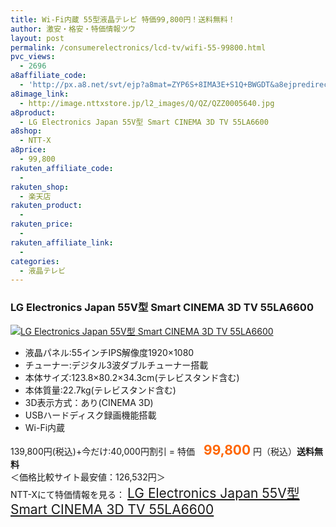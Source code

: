 ```yaml
---
title: Wi-Fi内蔵 55型液晶テレビ 特価99,800円！送料無料！
author: 激安・格安・特価情報ツウ
layout: post
permalink: /consumerelectronics/lcd-tv/wifi-55-99800.html
pvc_views:
  - 2696
a8affiliate_code:
  - 'http://px.a8.net/svt/ejp?a8mat=ZYP6S+8IMA3E+S1Q+BWGDT&a8ejpredirect=http://nttxstore.jp/_II_QZZ0005640'
a8image_link:
  - http://image.nttxstore.jp/l2_images/Q/QZ/QZZ0005640.jpg
a8product:
  - LG Electronics Japan 55V型 Smart CINEMA 3D TV 55LA6600
a8shop:
  - NTT-X
a8price:
  - 99,800
rakuten_affiliate_code:
  - 
rakuten_shop:
  - 楽天店
rakuten_product:
  - 
rakuten_price:
  - 
rakuten_affiliate_link:
  - 
categories:
  - 液晶テレビ
---
```

### LG Electronics Japan 55V型 Smart CINEMA 3D TV 55LA6600

<div class="img-bg2 img_L">
  <a title="LG Electronics Japan 55V型 Smart CINEMA 3D TV 55LA6600" href="http://px.a8.net/svt/ejp?a8mat=ZYP6S+8IMA3E+S1Q+BWGDT&a8ejpredirect=http://nttxstore.jp/_II_QZZ0005640" target="_blank"><img src="http://i0.wp.com/image.nttxstore.jp/l2_images/Q/QZ/QZZ0005640.jpg?resize=120%2C120" border="0" alt="LG Electronics Japan 55V型 Smart CINEMA 3D TV 55LA6600" style="border: 0pt none;" data-recalc-dims="1" /></a>
</div>

<!--more-->

  * 液晶パネル:55インチIPS解像度1920×1080
  * チューナー:デジタル3波ダブルチューナー搭載
  * 本体サイズ:123.8×80.2×34.3cm(テレビスタンド含む)
  * 本体質量:22.7kg(テレビスタンド含む)
  * 3D表示方式：あり(CINEMA 3D)
  * USBハードディスク録画機能搭載
  * Wi-Fi内蔵

139,800円(税込)+今だけ:40,000円割引 = 特価　<span style="color: #ff6600; font-size: 150%;"><strong>99,800</strong></span> 円（税込）**送料無料**  
＜価格比較サイト最安値：126,532円＞  
NTT-Xにて特価情報を見る： <span style="font-size: 150%;"><a href="http://px.a8.net/svt/ejp?a8mat=ZYP6S+8IMA3E+S1Q+BWGDT&a8ejpredirect=http://nttxstore.jp/_II_QZZ0005640" target="_blank">LG Electronics Japan 55V型 Smart CINEMA 3D TV 55LA6600</a></span>